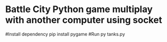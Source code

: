 # Battle City Python game multiplay with another computer using socket

#Install dependency
pip install pygame
#Run
py tanks.py
